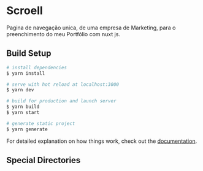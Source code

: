 # Scroell

Pagina de navegação unica, de uma empresa de Marketing, para o preenchimento do meu Portfólio com nuxt js.

## Build Setup

```bash
# install dependencies
$ yarn install

# serve with hot reload at localhost:3000
$ yarn dev

# build for production and launch server
$ yarn build
$ yarn start

# generate static project
$ yarn generate
```

For detailed explanation on how things work, check out the [documentation](https://nuxtjs.org).

## Special Directories

